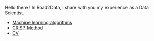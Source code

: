 Hello there !
In Road2Data, I share with you my experience as a Data Scientist.


- [Machine learning algorithms](MachineLearning.md)
- [CRISP Method](pages/CRISP-Method.md)
- [CV](pages/cv.html)
